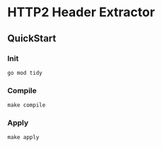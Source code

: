 # HTTP2 Header Extractor

## QuickStart

### Init

```shell
go mod tidy
```

### Compile

```shell
make compile
```

### Apply

```shell
make apply
```
